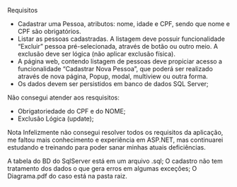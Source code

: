 Requisitos
- Cadastrar uma Pessoa, atributos:  nome, idade e CPF, sendo que nome e CPF são obrigatórios.
- Listar as pessoas cadastradas. A listagem deve possuir funcionalidade “Excluir” pessoa pré-selecionada, através de botão ou outro meio. A exclusão deve ser lógica (não aplicar exclusão física).
- A página web, contendo listagem de pessoas deve propiciar acesso a funcionalidade “Cadastrar Nova Pessoa”, que poderá ser realizado através de nova página, Popup, modal, multiview ou outra forma.
- Os dados devem ser persistidos em banco de dados SQL Server;

Não consegui atender aos resquisitos:
- Obrigatoriedade do CPF e do NOME;
- Exclusão Lógica (update);

Nota
Infelizmente não consegui resolver todos os requisitos da aplicação, me faltou mais conhecimento e experiência em ASP.NET, mas continuarei estudando e treinando para poder sanar minhas atuais deficiências.

A tabela do BD do SqlServer está em um arquivo .sql;
O cadastro não tem tratamento dos dados o que gera erros em algumas exceções;
O Diagrama.pdf do caso está na pasta raiz.
